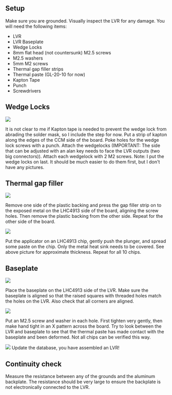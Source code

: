 ## Setup

Make sure you are grounded. Visually inspect the LVR for any damage. You will need the following items:

- LVR
- LVR Baseplate
- Wedge Locks
- 8mm flat head (not countersunk) M2.5 screws
- M2.5 washers
- 5mm M2 screws
- Thermal gap filler strips
- Thermal paste (GL-20-10 for now)
- Kapton Tape
- Punch
- Screwdrivers

## Wedge Locks

![](assembled_lvr.jpg)

It is not clear to me if Kapton tape is needed to prevent the wedge lock from abrading the solder mask, so I include the step for now.
Put a strip of kapton along the edges of the CCM side of the board.  Poke holes for the wedge lock screws with a punch.  Attach the wedgelocks (IMPORTANT: The side that can be adjusted with an alan key needs to face the LVR outputs (two big connectors)).  Attach each wedgelock with 2 M2 screws.
Note:  I put the wedge locks on last.  It should be much easier to do them first, but I don't have any pictures.

## Thermal gap filler

![](thermal_gap_sides.jpg)

Remove one side of the plastic backing and press the gap filler strip on to the exposed metal on the LHC4913 side of the board, aligning the screw holes.  Then remove the plastic backing from the other side.  Repeat for the other side of the board.

![](thermal_gap_4913.jpg)

Put the applicator on an LHC4913 chip, gently push the plunger, and spread some paste on the chip.  Only the metal heat sink needs to be covered.  See above picture for approximate thickness.  Repeat for all 10 chips.

## Baseplate

![](baseplate_alignment.jpg)

Place the baseplate on the LHC4913 side of the LVR.  Make sure the baseplate is aligned so that the raised squares with threaded holes match the holes on the LVR.  Also check that all corners are aligned.

![](lvr_screws.jpg)

Put an M2.5 screw and washer in each hole.  First tighten very gently, then make hand tight in an X pattern across the board.  Try to look between the LVR and baseplate to see that the thermal paste has made contact with the baseplate and been deformed.  Not all chips can be verified this way.

![](assembled_lvr.jpg)
Update the database, you have assembled an LVR!

## Continuity check

Measure the resistance between any of the grounds and the aluminum backplate. The resistance should be very large to ensure the backplate is not electronically connected to the LVR.
